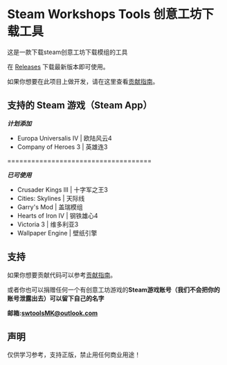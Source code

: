  # Steam Workshops Tools 创意工坊下载工具


这是一款下载steam创意工坊下载模组的工具

在 [Releases](https://github.com/King-zzk/Steam-Workshops-Tools-SWTools/releases) 下载最新版本即可使用。

如果你想要在此项目上做开发，请在这里查看[贡献指南](https://github.com/King-zzk/Steam-Workshops-Tools-SWTools/blob/master/CONTRIBUTING.md)。

## 支持的 Steam 游戏（Steam App）


***计划添加***
- Europa Universalis IV | 欧陆风云4
- Company of Heroes 3 | 英雄连3

====================================

***已可使用***
- Crusader Kings III | 十字军之王3
- Cities: Skylines | 天际线
- Garry's Mod | 盖瑞模组
- Hearts of Iron IV | 钢铁雄心4
- Victoria 3 | 维多利亚3
- Wallpaper Engine | 壁纸引擎

## 支持
如果你想要贡献代码可以参考[贡献指南](https://github.com/King-zzk/Steam-Workshops-Tools-SWTools/blob/master/CONTRIBUTING.md)。

或者你也可以捐赠任何一个有创意工坊游戏的**Steam游戏账号（我们不会把你的账号泄露出去）可以留下自己的名字**

**邮箱:swtoolsMK@outlook.com**


## 声明

仅供学习参考，支持正版，禁止用任何商业用途！

